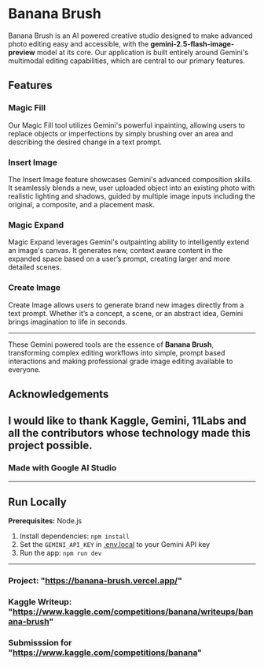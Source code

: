 #  Banana Brush

Banana Brush is an AI powered creative studio designed to make advanced photo editing easy and accessible, with the **gemini-2.5-flash-image-preview** model at its core. Our application is built entirely around Gemini's multimodal editing capabilities, which are central to our primary features.  

##  Features

###  Magic Fill  
Our Magic Fill tool utilizes Gemini's powerful inpainting, allowing users to replace objects or imperfections by simply brushing over an area and describing the desired change in a text prompt.  

###  Insert Image  
The Insert Image feature showcases Gemini's advanced composition skills. It seamlessly blends a new, user uploaded object into an existing photo with realistic lighting and shadows, guided by multiple image inputs including the original, a composite, and a placement mask.  

###  Magic Expand  
Magic Expand leverages Gemini's outpainting ability to intelligently extend an image's canvas. It generates new, context aware content in the expanded space based on a user’s prompt, creating larger and more detailed scenes.  

###  Create Image  
Create Image allows users to generate brand new images directly from a text prompt. Whether it’s a concept, a scene, or an abstract idea, Gemini brings imagination to life in seconds.  

---

These Gemini powered tools are the essence of **Banana Brush**, transforming complex editing workflows into simple, prompt based interactions and making professional grade image editing available to everyone.  

##  Acknowledgements
I would like to thank **Kaggle**, **Gemini**, **11Labs** and all the contributors whose technology made this project possible.
---
### Made with Google AI Studio
---

## Run Locally

**Prerequisites:**  Node.js


1. Install dependencies:
   `npm install`
2. Set the `GEMINI_API_KEY` in [.env.local](.env.local) to your Gemini API key
3. Run the app:
   `npm run dev`

---


### Project: "https://banana-brush.vercel.app/" 


### Kaggle Writeup: "https://www.kaggle.com/competitions/banana/writeups/banana-brush"


### **Submisssion for "https://www.kaggle.com/competitions/banana"**
